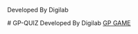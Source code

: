<p>Developed By Digilab</p>
# GP-QUIZ 
Developed By Digilab <a href="https://digilabteam.github.io/GPQUIZ19/">GP GAME </a>
